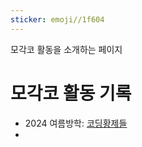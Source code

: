 ```yaml
---
sticker: emoji//1f604
---
```

모각코 활동을 소개하는 페이지

# 모각코 활동 기록
- 2024 여름방학: [코딩황제들](/mogacko/team's-blog/코딩황제들/)
- 